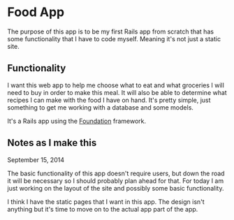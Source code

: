 Food App
========

The purpose of this app is to be my first Rails app from scratch that has some functionality that I have to code myself. Meaning it's not just a static site. 

Functionality
-------------

I want this web app to help me choose what to eat and what groceries I will need to buy in order to make this meal. It will also be able to determine what recipes I can make with the food I have on hand. It's pretty simple, just something to get me working with a database and some models. 

It's a Rails app using the [Foundation](http://foundation.zurb.com/ "Foundation") framework.

Notes as I make this
--------------------

September 15, 2014

The basic functionality of this app doesn't require users, but down the road it will be necessary so I should probably plan ahead for that. For today I am just working on the layout of the site and possibly some basic functionality. 

I think I have the static pages that I want in this app. The design isn't anything but it's time to move on to the actual app part of the app.